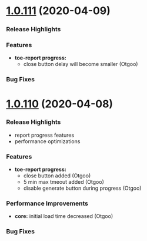 <a name="1.0.111"></a>
# [1.0.111](https://demo.interval-soft.com/) (2020-04-09)

### Release Highlights


### Features

* **toe-report progress:** 
  * close button delay will become smaller (Otgoo)


### Bug Fixes


<a name="1.0.110"></a>
# [1.0.110](https://demo.interval-soft.com/) (2020-04-08)

### Release Highlights

* report progress features
* performance optimizations


### Features

* **toe-report progress:** 
  * close button added (Otgoo)
  * 5 min max tmeout added (Otgoo)
  * disable generate button during progress (Otgoo)

### Performance Improvements

* **core:** initial load time decreased (Otgoo)


### Bug Fixes


